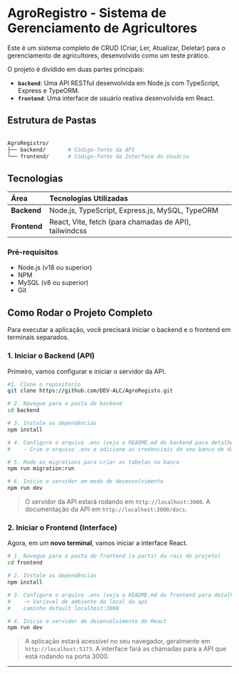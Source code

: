 # AgroRegistro - Sistema de Gerenciamento de Agricultores

Este é um sistema completo de CRUD (Criar, Ler, Atualizar, Deletar) para o gerenciamento de agricultores, desenvolvido como um teste prático.

O projeto é dividido em duas partes principais:

- **`backend`**: Uma API RESTful desenvolvida em Node.js com TypeScript, Express e TypeORM.
- **`frontend`**: Uma interface de usuário reativa desenvolvida em React.

## Estrutura de Pastas

```bash

AgroRegistro/
├── backend/       # Código-fonte da API
└── frontend/      # Código-fonte da Interface do Usuário

```

## Tecnologias

| Área         | Tecnologias Utilizadas                                 |
| :----------- | :----------------------------------------------------- |
| **Backend**  | Node.js, TypeScript, Express.js, MySQL, TypeORM        |
| **Frontend** | React, Vite, fetch (para chamadas de API), tailwindcss |

### Pré-requisitos

- Node.js (v18 ou superior)
- NPM
- MySQL (v8 ou superior)
- Git

## Como Rodar o Projeto Completo

Para executar a aplicação, você precisará iniciar o backend e o frontend em terminais separados.

### 1. Iniciar o Backend (API)

Primeiro, vamos configurar e iniciar o servidor da API.

```bash
#1. Clone o repositorio
git clone https://github.com/DEV-ALC/AgroRegisto.git

# 2. Navegue para a pasta do backend
cd backend

# 3. Instale as dependências
npm install

# 4. Configure o arquivo .env (veja o README.md do backend para detalhes)
#    - Crie o arquivo .env e adicione as credenciais do seu banco de dados.

# 5. Rode as migrations para criar as tabelas no banco
npm run migration:run

# 6. Inicie o servidor em modo de desenvolvimento
npm run dev
```

> O servidor da API estará rodando em `http://localhost:3000`.
> A documentação da API em `http://localhost:3000/docs`.

### 2. Iniciar o Frontend (Interface)

Agora, em um **novo terminal**, vamos iniciar a interface React.

```bash
# 1. Navegue para a pasta do frontend (a partir da raiz do projeto)
cd frontend

# 2. Instale as dependências
npm install

# 3. Configure o arquivo .env (veja o README.md do frontend para detalhes)
#    -> Variavel de ambiente do local da api
#    caminho default localhost:3000

# 4. Inicie o servidor de desenvolvimento do React
npm run dev

```

> A aplicação estará acessível no seu navegador, geralmente em `http://localhost:5173`. A interface fará as chamadas para a API que está rodando na porta 3000.

---

